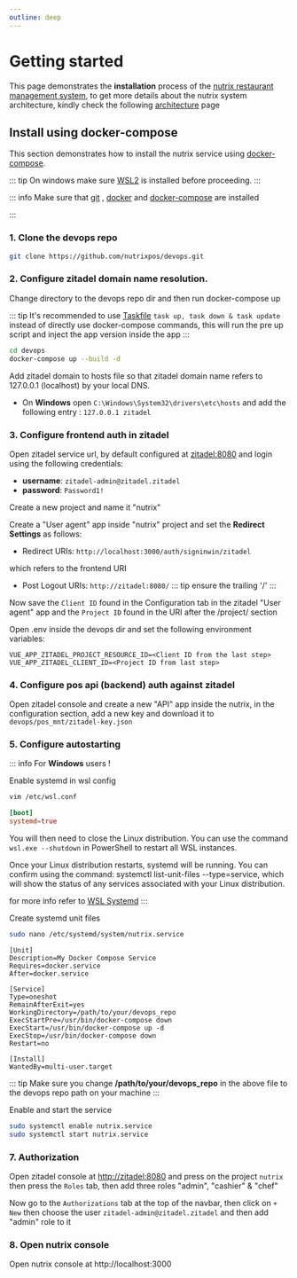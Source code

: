 ```yaml
---
outline: deep
---
```


# Getting started

This page demonstrates the **installation** process of the [nutrix restaurant management system](/), to get more details about the nutrix system architecture, kindly check the following [architecture](/architecture) page

## Install using docker-compose

This section demonstrates how to install the nutrix service using [docker-compose](https://docs.docker.com/compose/).

::: tip
On windows make sure [WSL2](https://learn.microsoft.com/en-us/windows/wsl/install) is installed before proceeding.
:::

::: info
Make sure that [git](https://git-scm.com/) , [docker](https://www.docker.com/) and [docker-compose](https://docs.docker.com/compose/) are installed

:::

### 1. Clone the devops repo
```sh
git clone https://github.com/nutrixpos/devops.git
```


### 2. Configure zitadel domain name resolution.
Change directory to the devops repo dir and then run docker-compose up

::: tip
It's recommended to use [Taskfile](https://taskfile.dev/)  `task up, task down & task update` instead of directly use docker-compose commands, this will run the pre up script and inject the app version inside the app
:::

```sh
cd devops
docker-compose up --build -d
```

Add zitadel domain to hosts file so that zitadel domain name refers to 127.0.0.1 (localhost) by your local DNS. 
- On **Windows** open `C:\Windows\System32\drivers\etc\hosts` and add the following entry : `127.0.0.1 zitadel`

### 3. Configure frontend auth in zitadel
Open zitadel service url, by default configured at [zitadel:8080](http://zitadel:8080) and login using the following credentials:

- **username**: `zitadel-admin@zitadel.zitadel`
- **password**: `Password1!`

Create a new project and name it "nutrix"

Create a "User agent" app inside "nutrix" project and set the **Redirect Settings** as follows:
- Redirect URIs: `http://localhost:3000/auth/signinwin/zitadel`

which refers to the frontend URI
- Post Logout URIs: `http://zitadel:8080/`
::: tip
    ensure the trailing '/'
:::

Now save the `Client ID` found in the Configuration tab in the zitadel "User agent" app and the `Project ID` found in the URI after the /project/ section


Open .env inside the devops dir and set the following environment variables:

``` .env
VUE_APP_ZITADEL_PROJECT_RESOURCE_ID=<Client ID from the last step>
VUE_APP_ZITADEL_CLIENT_ID=<Project ID from last step>
```

### 4. Configure pos api (backend) auth against zitadel
Open zitadel console and create a new "API" app inside the nutrix, in the configuration section, add a new key and download it to `devops/pos_mnt/zitadel-key.json`

### 5. Configure autostarting

::: info
For **Windows** users !

Enable systemd in wsl config

```sh
vim /etc/wsl.conf
```
```/etc/wsl.conf
[boot]
systemd=true
```

You will then need to close the Linux distribution. You can use the command `wsl.exe --shutdown` in PowerShell to restart all WSL instances.

Once your Linux distribution restarts, systemd will be running. You can confirm using the command: systemctl list-unit-files --type=service, which will show the status of any services associated with your Linux distribution.

for more info refer to [WSL Systemd](https://learn.microsoft.com/en-us/windows/wsl/systemd)
:::

Create systemd unit files
```sh
sudo nano /etc/systemd/system/nutrix.service
```

``` nutrix.service{9}
[Unit]
Description=My Docker Compose Service
Requires=docker.service
After=docker.service

[Service]
Type=oneshot
RemainAfterExit=yes
WorkingDirectory=/path/to/your/devops_repo
ExecStartPre=/usr/bin/docker-compose down
ExecStart=/usr/bin/docker-compose up -d
ExecStop=/usr/bin/docker-compose down
Restart=no

[Install]
WantedBy=multi-user.target
```
::: tip
Make sure you change **/path/to/your/devops_repo** in the above file to the devops repo path on your machine
:::

Enable and start the service

```sh
sudo systemctl enable nutrix.service
sudo systemctl start nutrix.service
```

### 7. Authorization
Open zitadel console at [http://zitadel:8080](https://zitadel:8080) and press on the project `nutrix` then press the `Roles` tab, then add three roles "admin", "cashier" & "chef"

Now go to the `Authorizations` tab at the top of the navbar, then click on `+ New` then choose the user `zitadel-admin@zitadel.zitadel` and then add "admin" role to it

### 8. Open nutrix console
Open nutrix console at http://localhost:3000



